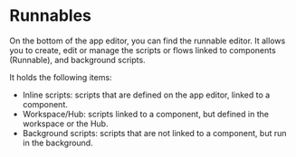 # Runnables

On the bottom of the app editor, you can find the runnable editor. It allows you to create, edit or manage the scripts or flows linked to components (Runnable), and background scripts.

It holds the following items:

- Inline scripts: scripts that are defined on the app editor, linked to a component.
- Workspace/Hub: scripts linked to a component, but defined in the workspace or the Hub.
- Background scripts: scripts that are not linked to a component, but run in the background.
